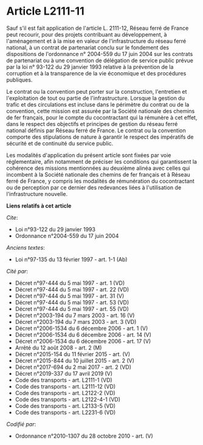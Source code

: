 # Article L2111-11

Sauf s'il est fait application de l'article L. 2111-12, Réseau ferré de France peut recourir, pour des projets contribuant au
développement, à l'aménagement et à la mise en valeur de l'infrastructure du réseau ferré national, à un contrat de
partenariat conclu sur le fondement des dispositions de l'ordonnance n° 2004-559 du 17 juin 2004 sur les contrats de
partenariat ou à une convention de délégation de service public prévue par la loi n° 93-122 du 29 janvier 1993 relative à la
prévention de la corruption et à la transparence de la vie économique et des procédures publiques. 

Le contrat ou la convention peut porter sur la construction, l'entretien et l'exploitation de tout ou partie de
l'infrastructure. Lorsque la gestion du trafic et des circulations est incluse dans le périmètre du contrat ou de la
convention, cette mission est assurée par la Société nationale des chemins de fer français, pour le compte du cocontractant
qui la rémunère à cet effet, dans le respect des objectifs et principes de gestion du réseau ferré national définis par
Réseau ferré de France. Le contrat ou la convention comporte des stipulations de nature à garantir le respect des impératifs
de sécurité et de continuité du service public. 

Les modalités d'application du présent article sont fixées par voie réglementaire, afin notamment de préciser les conditions
qui garantissent la cohérence des missions mentionnées au deuxième alinéa avec celles qui incombent à la Société nationale
des chemins de fer français et à Réseau ferré de France, y compris les modalités de rémunération du cocontractant ou de
perception par ce dernier des redevances liées à l'utilisation de l'infrastructure nouvelle.

**Liens relatifs à cet article**

_Cite_:

  - Loi n°93-122 du 29 janvier 1993
  - Ordonnance n°2004-559 du 17 juin 2004

_Anciens textes_:

  - Loi n°97-135 du 13 février 1997 - art. 1-1 (Ab)

_Cité par_:

  - Décret n°97-444 du 5 mai 1997 - art. 1 (VD)
  - Décret n°97-444 du 5 mai 1997 - art. 22 (VD)
  - Décret n°97-444 du 5 mai 1997 - art. 31 (V)
  - Décret n°97-444 du 5 mai 1997 - art. 53 (VD)
  - Décret n°97-444 du 5 mai 1997 - art. 55 (VD)
  - Décret n°2003-194 du 7 mars 2003 - art. 16 (V)
  - Décret n°2003-194 du 7 mars 2003 - art. 3 (VD)
  - Décret n°2006-1534 du 6 décembre 2006 - art. 1 (V)
  - Décret n°2006-1534 du 6 décembre 2006 - art. 14 (V)
  - Décret n°2006-1534 du 6 décembre 2006 - art. 17 (V)
  - Arrêté du 12 août 2008 - art. 2 (M)
  - Décret n°2015-154 du 11 février 2015 - art. (V)
  - Décret n°2015-844 du 10 juillet 2015 - art. 2 (V)
  - Décret n°2017-694 du 2 mai 2017 - art. 2 (VD)
  - Décret n°2019-337 du 17 avril 2019 (V)
  - Code des transports - art. L2111-1 (VD)
  - Code des transports - art. L2111-12 (VD)
  - Code des transports - art. L2122-2 (VD)
  - Code des transports - art. L2122-4-1 (VD)
  - Code des transports - art. L2133-5 (VD)
  - Code des transports - art. L2231-6 (VD)

_Codifié par_:

  - Ordonnance n°2010-1307 du 28 octobre 2010 - art. (V)
